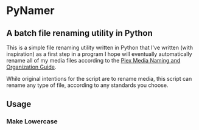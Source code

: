 PyNamer
=======

A batch file renaming utility in Python
---------------------------------------

This is a simple file renaming utility written in Python that I've written (with inspiration) as a first step in a program I hope will eventually automatically rename all of my media files according to the [Plex Media Naming and Organization Guide](http://wiki.plexapp.com/index.php/Media_Naming_and_Organization_Guide).

While original intentions for the script are to rename media, this script can rename any type of file, according to any standards you choose.

Usage
-----

### Make Lowercase

